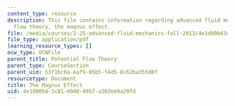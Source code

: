 ```yaml
---
content_type: resource
description: This file contains information regarding advanced fluid mechanics, potential
  flow theory, the magnus effect.
file: /media/courses/2-25-advanced-fluid-mechanics-fall-2013/4e1d00b43c8140404957a303ee9a20fd_MIT2_25F13_ProblemMagnus.pdf
file_type: application/pdf
learning_resource_types: []
ocw_type: OCWFile
parent_title: Potential Flow Theory
parent_type: CourseSection
parent_uid: 53f1bc6a-eaf9-05b5-f4d5-8c62ba355d8f
resourcetype: Document
title: The Magnus Effect
uid: 4e1d00b4-3c81-4040-4957-a303ee9a20fd
---
```

